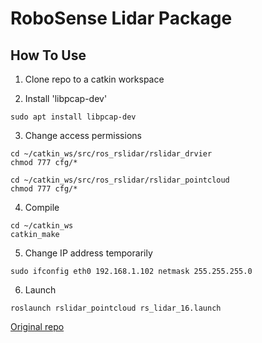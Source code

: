# RoboSense Lidar Package

## How To Use

1. Clone repo to a catkin workspace
 
2. Install 'libpcap-dev'
```
sudo apt install libpcap-dev
```

3. Change access permissions
```
cd ~/catkin_ws/src/ros_rslidar/rslidar_drvier
chmod 777 cfg/*
```
```
cd ~/catkin_ws/src/ros_rslidar/rslidar_pointcloud
chmod 777 cfg/*
```

4. Compile
```
cd ~/catkin_ws
catkin_make
```

5. Change IP address temporarily

```
sudo ifconfig eth0 192.168.1.102 netmask 255.255.255.0
```

6. Launch
```
roslaunch rslidar_pointcloud rs_lidar_16.launch
```

[Original repo](https://github.com/RoboSense-LiDAR/ros_rslidar)
